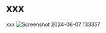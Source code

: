 # xxx
xxx
![Screenshot 2024-06-07 133357](https://github.com/salwasalsabila12/xxx/assets/167194809/065d5cd8-7a03-427a-83e9-6f3ef2d76b83)

